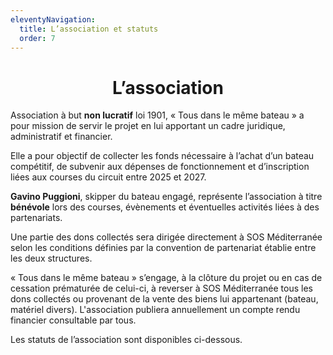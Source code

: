 ```yaml
---
eleventyNavigation:
  title: L’association et statuts
  order: 7
---
```

<h1 style="text-align: center">L’association</h1>

Association à but **non lucratif** loi 1901, « Tous dans le même bateau » a pour mission de servir le projet en lui apportant un cadre juridique, administratif et financier.

Elle a pour objectif de collecter les fonds nécessaire à l’achat d’un bateau compétitif, de subvenir aux dépenses de fonctionnement et d’inscription liées aux courses du circuit entre 2025 et 2027.

**Gavino Puggioni**, skipper du bateau engagé, représente l’association à titre **bénévole** lors des courses, évènements et éventuelles activités liées à des partenariats.

Une partie des dons collectés sera dirigée directement à SOS Méditerranée selon les conditions définies par la convention de partenariat établie entre les deux structures.

« Tous dans le même bateau » s’engage, à la clôture du projet ou en cas de cessation prématurée de celui-ci, à reverser à SOS Méditerranée tous les dons collectés ou provenant de la vente des biens lui appartenant (bateau, matériel divers). L'association publiera annuellement un compte rendu financier consultable par tous.

Les statuts de l’association sont disponibles ci-dessous.